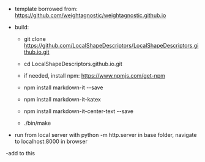 - template borrowed from: https://github.com/weightagnostic/weightagnostic.github.io

- build:

  - git clone https://github.com/LocalShapeDescriptors/LocalShapeDescriptors.github.io.git
  - cd LocalShapeDescriptors.github.io.git

  - if needed, install npm: https://www.npmjs.com/get-npm

  - npm install markdown-it --save
  - npm install markdown-it-katex
  - npm install markdown-it-center-text --save

  - ./bin/make

- run from local server with python -m http.server in base folder, navigate to
  localhost:8000 in browser

-add to this
